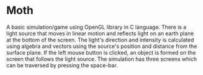 # Moth
A basic simulation/game using OpenGL library in C language. There is a light source that moves in linear motion and reflects light on an earth plane at the bottom of the screen. The light's direction and intensity is calculated using algebra and vectors using the source's position and distance from the surface plane. If the left mouse button is clicked, an object is formed on the screen that follows the light source. The simulation has three screens which can be traversed by pressing the space-bar.
